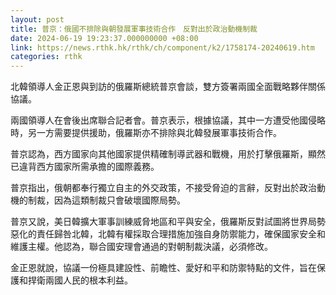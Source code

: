 ```yaml
---
layout: post
title: 普京：俄國不排除與朝發展軍事技術合作　反對出於政治動機制裁
date: 2024-06-19 19:23:37.000000000 +08:00
link: https://news.rthk.hk/rthk/ch/component/k2/1758174-20240619.htm
categories: rthk
---
```


北韓領導人金正恩與到訪的俄羅斯總統普京會談，雙方簽署兩國全面戰略夥伴關係協議。

兩國領導人在會後出席聯合記者會。普京表示，根據協議，其中一方遭受他國侵略時，另一方需要提供援助，俄羅斯亦不排除與北韓發展軍事技術合作。

普京認為，西方國家向其他國家提供精確制導武器和戰機，用於打擊俄羅斯，顯然已違背西方國家所需承擔的國際義務。

普京指出，俄朝都奉行獨立自主的外交政策，不接受脅迫的言辭，反對出於政治動機的制裁，因為這類制裁只會破壞國際局勢。

普京又說，美日韓擴大軍事訓練威脅地區和平與安全，俄羅斯反對試圖將世界局勢惡化的責任歸咎北韓，北韓有權採取合理措施加強自身防禦能力，確保國家安全和維護主權。他認為，聯合國安理會通過的對朝制裁決議，必須修改。

金正恩就說，協議一份極具建設性、前瞻性、愛好和平和防禦特點的文件，旨在保護和捍衛兩國人民的根本利益。
